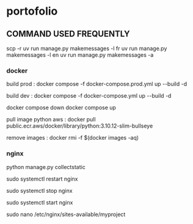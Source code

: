 # portofolio


## COMMAND USED FREQUENTLY

scp -r 
uv run manage.py makemessages -l fr
uv run manage.py makemessages -l en
uv run manage.py makemessages -a
### docker 

build prod :
docker compose -f docker-compose.prod.yml up --build -d


build dev :
docker compose -f docker-compose.yml up --build -d


docker compose down
docker compose up

pull image python aws :
docker pull public.ecr.aws/docker/library/python:3.10.12-slim-bullseye

remove images : 
docker rmi -f $(docker images -aq)


### nginx

python manage.py collectstatic

sudo systemctl restart nginx

sudo systemctl stop nginx

sudo systemctl start nginx

sudo nano /etc/nginx/sites-available/myproject
